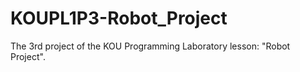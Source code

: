 # KOUPL1P3-Robot_Project
 The 3rd project of the KOU Programming Laboratory lesson: "Robot Project".

